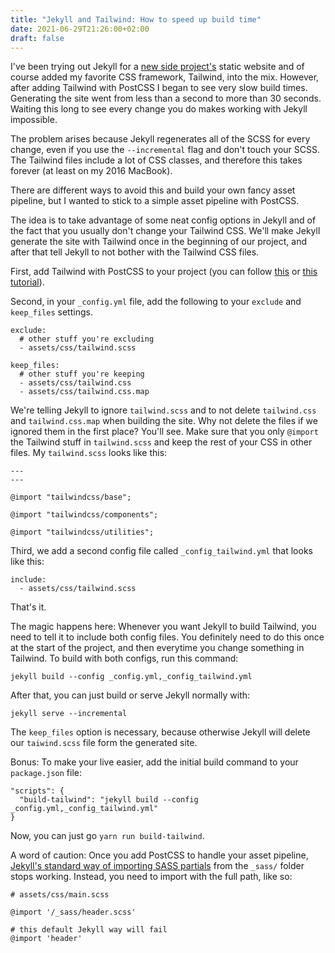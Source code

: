 ```yaml
---
title: "Jekyll and Tailwind: How to speed up build time"
date: 2021-06-29T21:26:00+02:00
draft: false
---
```


I've been trying out Jekyll for a [new side project's](https://github.com/mapzy/mapzy) static website and of course added my favorite CSS framework, Tailwind, into the mix. However, after adding Tailwind with PostCSS I began to see very slow build times. Generating the site went from less than a second to more than 30 seconds. Waiting this long to see every change you do makes working with Jekyll impossible.

The problem arises because Jekyll regenerates all of the SCSS for every change, even if you use the `--incremental` flag and don't touch your SCSS. The Tailwind files include a lot of CSS classes, and therefore this takes forever (at least on my 2016 MacBook).

There are different ways to avoid this and build your own fancy asset pipeline, but I wanted to stick to a simple asset pipeline with PostCSS.

The idea is to take advantage of some neat config options in Jekyll and of the fact that you usually don't change your Tailwind CSS. We'll make Jekyll generate the site with Tailwind once in the beginning of our project, and after that tell Jekyll to not bother with the Tailwind CSS files.


First, add Tailwind with PostCSS to your project (you can follow [this](https://mdoliwa.com/articles/how-to-setup-jekyll-with-tailwind-css) or [this tutorial](https://stevenwestmoreland.com/2021/01/using-tailwind-css-with-jekyll.html)).


Second, in your `_config.yml` file, add the following to your `exclude` and `keep_files` settings.

```
exclude:
  # other stuff you're excluding
  - assets/css/tailwind.scss

keep_files:
  # other stuff you're keeping
  - assets/css/tailwind.css
  - assets/css/tailwind.css.map
```

We're telling Jekyll to ignore `tailwind.scss` and to not delete `tailwind.css` and `tailwind.css.map` when building the site. Why not delete the files if we ignored them in the first place? You'll see. Make sure that you only `@import` the Tailwind stuff in `tailwind.scss` and keep the rest of your CSS in other files. My `tailwind.scss` looks like this:

```
---
---

@import "tailwindcss/base";

@import "tailwindcss/components";

@import "tailwindcss/utilities";

```

Third, we add a second config file called `_config_tailwind.yml` that looks like this:

```
include:
  - assets/css/tailwind.scss
```

That's it.

The magic happens here: Whenever you want Jekyll to build Tailwind, you need to tell it to include both config files. You definitely need to do this once at the start of the project, and then everytime you change something in Tailwind. To build with both configs, run this command:

```
jekyll build --config _config.yml,_config_tailwind.yml
```

After that, you can just build or serve Jekyll normally with:
```
jekyll serve --incremental
```

The `keep_files` option is necessary, because otherwise Jekyll will delete our `taiwind.scss` file form the generated site.

Bonus: To make your live easier, add the initial build command to your `package.json` file:
```
"scripts": {
  "build-tailwind": "jekyll build --config _config.yml,_config_tailwind.yml"
}
```

Now, you can just go `yarn run build-tailwind`.

A word of caution: Once you add PostCSS to handle your asset pipeline, [Jekyll's standard way of importing SASS partials](https://jekyllrb.com/docs/assets/#sassscss) from the `_sass/` folder stops working. Instead, you need to import with the full path, like so:

```
# assets/css/main.scss

@import '/_sass/header.scss'

# this default Jekyll way will fail
@import 'header'

```